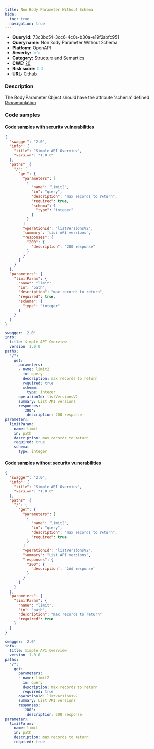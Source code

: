 ```yaml
---
title: Non Body Parameter Without Schema
hide:
  toc: true
  navigation: true
---
```


<style>
  .highlight .hll {
    background-color: #ff171742;
  }
  .md-content {
    max-width: 1100px;
    margin: 0 auto;
  }
</style>

-   **Query id:** 73c3bc54-3cc6-4c0a-b30a-e19f2abfc951
-   **Query name:** Non Body Parameter Without Schema
-   **Platform:** OpenAPI
-   **Severity:** <span style="color:#5bc0de">Info</span>
-   **Category:** Structure and Semantics
-   **CWE:** <a href="https://cwe.mitre.org/data/definitions/20.html" onclick="newWindowOpenerSafe(event, 'https://cwe.mitre.org/data/definitions/20.html')">20</a>
-   **Risk score:** <span style="color:#5bc0de">0.0</span>
-   **URL:** [Github](https://github.com/Checkmarx/kics/tree/master/assets/queries/openAPI/2.0/non_body_parameter_with_schema)

### Description
The Body Parameter Object should have the attribute 'schema' defined<br>
[Documentation](https://swagger.io/specification/v2/#parameterObject)

### Code samples
#### Code samples with security vulnerabilities
```json title="Positive test num. 1 - json file" hl_lines="16 37"
{
  "swagger": "2.0",
  "info": {
    "title": "Simple API Overview",
    "version": "1.0.0"
  },
  "paths": {
    "/": {
      "get": {
        "parameters": [
          {
            "name": "limit2",
            "in": "query",
            "description": "max records to return",
            "required": true,
            "schema": {
              "type": "integer"
            }
          }
        ],
        "operationId": "listVersionsV2",
        "summary": "List API versions",
        "responses": {
          "200": {
            "description": "200 response"
          }
        }
      }
    }
  },
  "parameters": {
    "limitParam": {
      "name": "limit",
      "in": "path",
      "description": "max records to return",
      "required": true,
      "schema": {
        "type": "integer"
      }
    }
  }
}

```
```yaml title="Positive test num. 2 - yaml file" hl_lines="26 13"
swagger: '2.0'
info:
  title: Simple API Overview
  version: 1.0.0
paths:
  "/":
    get:
      parameters:
      - name: limit2
        in: query
        description: max records to return
        required: true
        schema:
          type: integer
      operationId: listVersionsV2
      summary: List API versions
      responses:
        '200':
          description: 200 response
parameters:
  limitParam:
    name: limit
    in: path
    description: max records to return
    required: true
    schema:
      type: integer

```


#### Code samples without security vulnerabilities
```json title="Negative test num. 1 - json file"
{
  "swagger": "2.0",
  "info": {
    "title": "Simple API Overview",
    "version": "1.0.0"
  },
  "paths": {
    "/": {
      "get": {
        "parameters": [
          {
            "name": "limit2",
            "in": "query",
            "description": "max records to return",
            "required": true
          }
        ],
        "operationId": "listVersionsV2",
        "summary": "List API versions",
        "responses": {
          "200": {
            "description": "200 response"
          }
        }
      }
    }
  },
  "parameters": {
    "limitParam": {
      "name": "limit",
      "in": "path",
      "description": "max records to return",
      "required": true
    }
  }
}

```
```yaml title="Negative test num. 2 - yaml file"
swagger: '2.0'
info:
  title: Simple API Overview
  version: 1.0.0
paths:
  "/":
    get:
      parameters:
      - name: limit2
        in: query
        description: max records to return
        required: true
      operationId: listVersionsV2
      summary: List API versions
      responses:
        '200':
          description: 200 response
parameters:
  limitParam:
    name: limit
    in: path
    description: max records to return
    required: true

```

